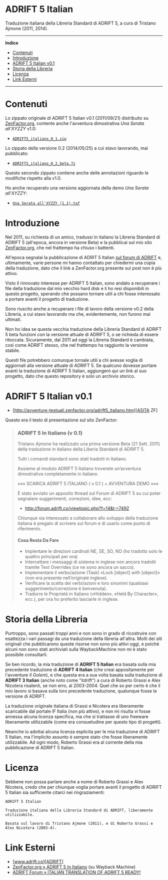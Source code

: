 # ADRIFT 5 Italian

Traduzione italiana della Libreria Standard di ADRIFT 5, a cura di Tristano Ajmone (2011, 2014).


-----

**Indice**

<!-- MarkdownTOC autolink="true" bracket="round" autoanchor="false" lowercase="only_ascii" uri_encoding="true" levels="1,2,3" -->

- [Contenuti](#contenuti)
- [Introduzione](#introduzione)
- [ADRIFT 5 Italian v0.1](#adrift-5-italian-v01)
- [Storia della Libreria](#storia-della-libreria)
- [Licenza](#licenza)
- [Link Esterni](#link-esterni)

<!-- /MarkdownTOC -->

-----

# Contenuti

Lo zippato originale di ADRIFT 5 Italian v0.1 (2011/09/21) distribuito su [ZenFactor.org][A5ITA ZF], contente anche l'avventura dimostrativa _Una Serata all'XYZZY_ v1.0:

- [`ADRIFT5_italiano_0_1.zip`][A5ITA zip]

Lo zippato della versione 0.2 (2014/05/25) a cui stavo lavorando, mai pubblicato:

- [`ADRIFT5_italiano_0_2_beta.7z`][A5ITA 7z]

Questo secondo zippato contiene anche delle annotazioni riguardo le modifiche rispetto alla v1.0.

Ho anche recuperato una versione aggiornata della demo _Una Serata all'XYZZY_: 

- [`Una Serata all'XYZZY (1.1).taf`][XYZZY]

# Introduzione

Nel 2011, su richiesta di un amico, tradussi in italiano la Libreria Standard di ADRIFT 5 (all'epoca, ancora in versione Beta) e la pubblicai sul mio sito [ZenFactor.org][A5ITA ZF], che nel frattempo ha chiuso i battenti.

All'epoca segnalai la pubblicazione di ADRIT 5 Italian [sul forum di ADRIFT][A5ITA Forum] e, ultimamente, varie persone mi hanno contattato per chiedermi una copia della traduzione, dato che il link a ZenFactor.org presente sul post non è più attivo.

Visto il rinnovato interesse per ADRIFT 5 Italian, sono andato a recuperare i file della traduzione dal mio vecchio hard disk e li ho resi disponibili in questo progetto, sperando che possano tornare utili a chi fosse interessato a portare avanti il progetto di traduzione.

Sono riuscito anche a recuperare i file di lavoro della versione v0.2 della Libreria, a cui stavo lavorando ma che, evidentemente, non furono mai ultimati.

Non ho idea se questa vecchia traduzione della Libreria Standard di ADRIFT 5 beta funzioni con la versione attuale di ADRIFT 5, o se richieda di essere ritoccata. Sicuramente, dal 2011 ad oggi la Libreria Standard è cambiata, così come ADRIFT stesso, che nel frattempo ha raggiunto la versione stabile.

Questi file potrebbero comunque tornale utili a chi avesse voglia di aggiornali alla versione attuale di ADRIFT 5. Se qualcuno dovesse portare avanti la traduzione di ADRIFT 5 Italian, aggiungerò qui un link al suo progetto, dato che questo repository è solo un archivio storico.

# ADRIFT 5 Italian v0.1

- [http://avventure-testuali.zenfactor.org/adrift5_italiano.htm][A5ITA ZF]

Questo era il testo di presentazione sul sito ZenFactor:

> ### ADRIFT 5 In Italiano (v 0.1)
>
> Tristano Ajmone ha realizzato una prima versione Beta (21 Sett. 2011) della traduzione in italiano della Liberia Standard di ADRIFT 5.
>
> Tutti i comandi standard sono stati tradotti in Italiano.
>
> Assieme al modulo ADRIFT 5 Italiano troverete un’avventura dimostrativa completamente in italiano.
>
> »»» SCARICA ADRIFT 5 ITALIANO ( v 0.1 ) + AVVENTURA DEMO «««
>
> È stato avviato un apposito thread sul Forum di ADRIFT 5 su cui poter segnalare suggerimenti, correzioni, idee, ecc:
>
> - http://forum.adrift.co/viewtopic.php?f=14&t;=7492
>
> Chiunque sia interessato a collaborare allo sviluppo della traduzione italiana è pregato di scrivere sul forum e di usarlo come punto di riferimento.
>
> #### Cosa Resta Da Fare
>
> - Implentare le direzioni cardinali NE, SE, SO, NO (ho tradotto solo le quattro principali per ora)
> - Intercettare i messaggi di sistema in inglese non ancora tradotti tramite Text Overrides (ce ne sono ancora un sacco).
> - Implementare il verbo/azione (Task) «Lock \[object\] with \[object\]» (non era presente nell’originale inglese).
> - Verificare la scelta dei verbi/azioni e loro sinonimi (qualsiasi suggerimento/correzione è benvenuta).
> - Tradurre le Proprietà in Italiano («Hidden», «Held By Character», ecc.), per ora ho preferito lasciarle in inglese.

# Storia della Libreria

Purtroppo, sono passati troppi anni e non sono in grado di ricostruire con esattezza i vari passagi da una traduzione della libreria all'altra. Molti dei siti originali che pubblicarono queste risorse non sono più attivi oggi, e poiché alcuni non sono stati archiviati sulla WaybackMachine non mi è stato possibile consultarli.

Se ben ricordo, la mia traduzione di __ADRIFT 5 Italian__ era basata sulla mia precedente traduzione di __ADRIFT 4 Italian__ (che creai appositamente per l'avventure _Il Golem_), e che questa era a sua volta basata sulla traduzione di __ADRIFT 3 Italian__ (anche noto come "itdrift") a cura di Roberto Grassi e Alex Nicotera risalenti, se non erro, al 2003-2004. Quel che so per certo è che il mio lavoro si basava sulla loro precedente traduzione, qualunque fosse la versione di ADRIFT.

La traduzione originale italiana di Grassi e Nicotera era liberamente scaricabile dal portale IF Italia (non più attivo), e non mi risulta vi fosse annessa alcuna licenza specifica, ma che si trattasse di uno freeware liberamente utilizzabile (come era consuetudine per questo tipo di progetti).

Neanche io adottai alcuna licenza esplicita per le mia traduzione di ADRIFT 5 Italian, ma l'implicito assunto è sempre stato che fosse liberamente utilizzabile. Ad ogni modo, Roberto Grassi era al corrente della mia pubblicazione di ADRIFT 5 Italian.


# Licenza

Sebbene non possa parlare anche a nome di Roberto Grassi e Alex Nicotera, credo che per chiunque voglia portare avanti il progetto di ADRIFT 5 Italian sia sufficiente citarci nei ringraziamenti:

```
ADRIFT 5 Italian

Traduzione italiana della Libreria Standard di ADRIFT, liberamente utilizzabile.

Basata sul lavoro di Tristano Ajmone (2011), e di Roberto Grassi e Alex Nicotera (2003-4).
```


# Link Esterni

- [www.adrift.co][ADRIFT]
- [ZenFactor.org » ADRIFT 5 In Italiano][A5ITA ZF]  (su Wayback Machine)
- [ADRIFT Forum » ITALIAN TRANSLATION OF ADRIFT 5 READY!][A5ITA Forum]


<!-----------------------------------------------------------------------------
                               LINK REFERENZIALI
------------------------------------------------------------------------------>

[A5ITA zip]: ./ADRIFT5_italiano_0_1.zip "Lo zippato di ADRIFT 5 Italian v0.1 distribuito su ZenFactor.org"
[A5ITA 7z]: ./ADRIFT5_italiano_0_2_beta.7z "Lo zippato di ADRIFT 5 Italian v0.2-beta"
[XYZZY]: ./Una%20Serata%20all'XYZZY%20(1.1).taf "Demo 'Una Serata all'XYZZY' v1.1"

<!-- Link Esterni ------------------------------------------------------------>

[ADRIFT]: http://www.adrift.co/ "Visita il sito di ADRIFT"

[A5ITA Forum]: http://forum.adrift.co/viewtopic.php?f=14&t=7492 "Vedi il post sul forum di ADRIFT in cui venne annunciata la traduzione italiana"

<!-- ZenFactor.org ----------------------------------------------------------->

[A5ITA ZF]: <https://web.archive.org/web/20170226185901/http://avventure-testuali.zenfactor.org/adrift5_italiano.htm> "Visita la copia archiviata su Wayback Machine della pagina originale di ADRIFT 5 In Italiano su www.ZenFactor.org"

<!-- EOF -->